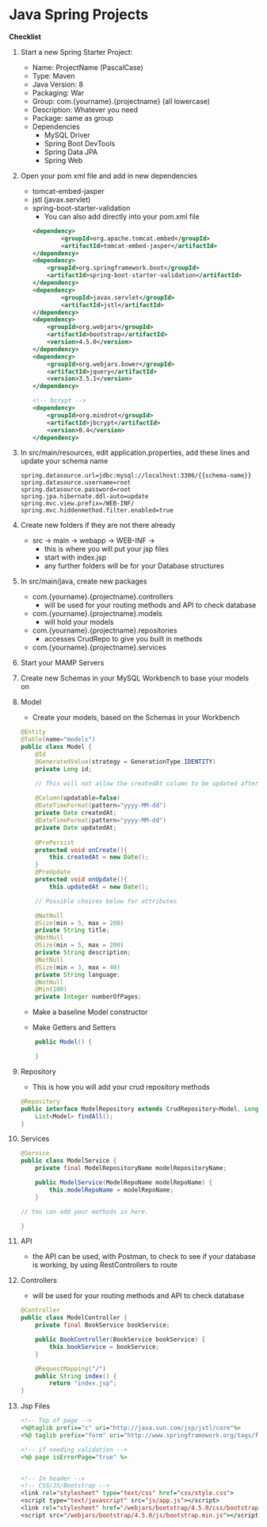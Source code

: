 # Java Spring Projects

**Checklist**

1. Start a new Spring Starter Project:
    - Name: ProjectName (PascalCase)
    - Type: Maven
    - Java Version: 8
    - Packaging: War
    - Group: com.{yourname}.{projectname}  (all lowercase)
    - Description: Whatever you need
    - Package: same as group
    - Dependencies
        - MySQL Driver
        - Spring Boot DevTools
        - Spring Data JPA
        - Spring Web

1. Open your pom xml file and add in new dependencies
    - tomcat-embed-jasper
    - jstl (javax.servlet)
    - spring-boot-starter-validation
        - You can also add directly into your pom.xml file
        ``` xml
        <dependency>
                <groupId>org.apache.tomcat.embed</groupId>
                <artifactId>tomcat-embed-jasper</artifactId>
        </dependency>
        <dependency>
            <groupId>org.springframework.boot</groupId>
            <artifactId>spring-boot-starter-validation</artifactId>
    	</dependency>
        <dependency>
                <groupId>javax.servlet</groupId>
                <artifactId>jstl</artifactId>
        </dependency>
        <dependency>
            <groupId>org.webjars</groupId>
            <artifactId>bootstrap</artifactId>
            <version>4.5.0</version>
        </dependency>
        <dependency>
            <groupId>org.webjars.bower</groupId>
            <artifactId>jquery</artifactId>
            <version>3.5.1</version>
        </dependency>

        <!-- bcrypt -->
        <dependency>
            <groupId>org.mindrot</groupId>
            <artifactId>jbcrypt</artifactId>
            <version>0.4</version>
        </dependency>
        ```

1. In src/main/resources, edit application.properties, add these lines and update your schema name
    ``` properties
    spring.datasource.url=jdbc:mysql://localhost:3306/{{schema-name}}
    spring.datasource.username=root
    spring.datasource.password=root
    spring.jpa.hibernate.ddl-auto=update
    spring.mvc.view.prefix=/WEB-INF/
    spring.mvc.hiddenmethod.filter.enabled=true
    ```

1. Create new folders if they are not there already
    - src -> main -> webapp -> WEB-INF -> 
        - this is where you will put your jsp files
        - start with index.jsp
        - any further folders will be for your Database structures

1. In src/main/java, create new packages
    - com.{yourname}.{projectname}.controllers
        - will be used for your routing methods and API to check database
    - com.{yourname}.{projectname}.models
        - will hold your models
    - com.{yourname}.{projectname}.repositories
        - accesses CrudRepo to give you built in methods
    - com.{yourname}.{projectname}.services

1. Start your MAMP Servers

1. Create new Schemas in your MySQL Workbench to base your models on

1. Model
    - Create your models, based on the Schemas in your Workbench
    ``` java
    @Entity
    @Table(name="models")
    public class Model {
        @Id
        @GeneratedValue(strategy = GenerationType.IDENTITY)
        private Long id;

        // This will not allow the createdAt column to be updated after creation
        
        @Column(updatable=false)
        @DateTimeFormat(pattern="yyyy-MM-dd")
        private Date createdAt;
        @DateTimeFormat(pattern="yyyy-MM-dd")
        private Date updatedAt;
        
        @PrePersist
        protected void onCreate(){
            this.createdAt = new Date();
        }
        @PreUpdate
        protected void onUpdate(){
            this.updatedAt = new Date();

        // Possible choices below for attributes

        @NotNull
        @Size(min = 5, max = 200)
        private String title;
        @NotNull
        @Size(min = 5, max = 200)
        private String description;
        @NotNull
        @Size(min = 3, max = 40)
        private String language;
        @NotNull
        @Min(100)
        private Integer numberOfPages;
    ```
    - Make a baseline Model constructor
    
    - Make Getters and Setters
    ```java
        public Model() {

        }
    ```


1. Repository
    - This is how you will add your crud repository methods
    ``` java
    @Repository
    public interface ModelRepository extends CrudRepository<Model, Long>{
        List<Model> findAll();
    }
    ```

1. Services

    ```java
    @Service
    public class ModelService {
        private final ModelRepositoryName modelRepositoryName;

        public ModelService(ModelRepoName modelRepoName) {
            this.modelRepoName = modelRepoName;
        }

    // You can add your methods in here.

    }
    ```

1. API
    - the API can be used, with Postman, to check to see if your database is working, by using RestControllers to route

1. Controllers
    - will be used for your routing methods and API to check database
    ``` java
    @Controller
    public class ModelController {
        private final BookService bookService;
    
        public BookController(BookService bookService) {
            this.bookService = bookService;
        }

        @RequestMapping("/")
        public String index() {
            return "index.jsp";
    }
    ```

1. Jsp Files
    ```jsp
    <!-- Top of page -->
    <%@taglib prefix="c" uri="http://java.sun.com/jsp/jstl/core"%>   
    <%@ taglib prefix="form" uri="http://www.springframework.org/tags/form"%>    

    <!-- if needing validation -->
    <%@ page isErrorPage="true" %>    

    
    <!-- In header -->
    <!-- CSS/JS/Bootstrap -->
    <link rel="stylesheet" type="text/css" href="css/style.css">
    <script type="text/javascript" src="js/app.js"></script>
    <link rel="stylesheet" href="/webjars/bootstrap/4.5.0/css/bootstrap.min.css" />
    <script src="/webjars/bootstrap/4.5.0/js/bootstrap.min.js"></script>
    ```

